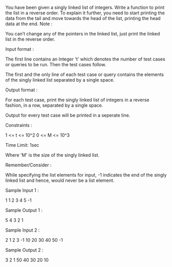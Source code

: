 You have been given a singly linked list of integers. Write a function to print the list in a reverse order.
To explain it further, you need to start printing the data from the tail and move towards the head of the list, printing the head data at the end.
Note :

You can’t change any of the pointers in the linked list, just print the linked list in the reverse order.

 Input format :

The first line contains an Integer 't' which denotes the number of test cases or queries to be run. Then the test cases follow.

The first and the only line of each test case or query contains the elements of the singly linked list separated by a single space.

Output format :

For each test case, print the singly linked list of integers in a reverse fashion, in a row, separated by a single space.

Output for every test case will be printed in a seperate line.

 Constraints :

1 <= t <= 10^2
0 <= M <= 10^3


Time Limit: 1sec

Where 'M' is the size of the singly linked list.

Remember/Consider :

While specifying the list elements for input, -1 indicates the end of the singly linked list and hence, would never be a list element.

Sample Input 1 :

1
1 2 3 4 5 -1

Sample Output 1 :

5 4 3 2 1

Sample Input 2 :

2
1 2 3 -1
10 20 30 40 50 -1

Sample Output 2 :

3 2 1
50 40 30 20 10

